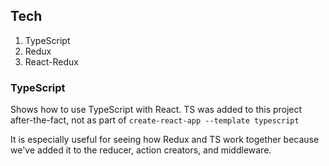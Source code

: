 ## Tech
1. TypeScript
1. Redux
1. React-Redux

### TypeScript
Shows how to use TypeScript with React. TS was added to this project after-the-fact, not as part of `create-react-app --template typescript`

It is especially useful for seeing how Redux and TS work together because we've added it to the reducer, action creators, and middleware.

